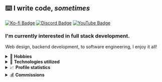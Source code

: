 ## ⌨️ I write code, *sometimes*
[![Ko-fi Badge]][Ko-fi] [![Discord Badge]][Support] [![YouTube Badge]][YouTube]

### I'm currently interested in full stack development.
Web design, backend development, to software engineering, I enjoy it all!

<!-- START Links -->
[NBS]: https://opennbs.org/

[Metrics]: https://metrics.lecoq.io/about/Encode42
[Metrics Badge]: https://gist.githubusercontent.com/Encode42/6cab963ce204e91a371b9254f013cb5a/raw/standard-metrics.svg
[Hits]: https://hit.yhype.me/github/profile?user_id=34699884

[Ko-fi]: https://ko-fi.com/encode42 "Donate via Ko-fi"
[Ko-fi Badge]: https://img.shields.io/static/v1?label=​&message=Donate&logo=ko-fi&logoColor=white&labelColor=ff5e5b&color=ff5e5b&style=flat-square "Ko-fi Badge"
[Support]: https://encode42.dev/support
[YouTube]: https://encode42.dev/youtube
[Discord Badge]: https://img.shields.io/discord/646517284453613578?color=7289da&labelColor=7289da&label=​&logo=discord&logoColor=white&style=flat-square "Discord Badge"
[YouTube Badge]: https://img.shields.io/badge/-YouTube-ff0000?logo=youtube&style=flat-square "YouTube Badge"

[PHP]: php.svg "PHP"
[PHP Link]: https://www.php.net/
[HTML5]: html5.svg "HTML 5"
[CSS3]: css3.svg "CSS 3"
[W3 Link]: https://www.w3.org/
[Typescript]: typescript.svg "Typescript"
[Typescript Link]: https://www.typescriptlang.org/
[Java]: java.svg "Java"
[Java Link]: https://www.java.com/
[C#]: csharp.svg "C#"
[C#Link]: https://dotnet.microsoft.com/
[Deno]: deno.svg "Deno"
[Deno Link]: https://deno.land/
[nginx]: nginx.svg "nginx"
[nginx Link]: https://nginx.org/
[Gradle]: gradle.svg "Gradle"
[Gradle Link]: https://gradle.org/
[MariaDB]: mariadb.svg "MariaDB"
[MariaDB Link]: https://mariadb.org/
[Docker]: docker.svg "Docker"
[Docker Link]: https://www.docker.com/
[Git]: git.svg "Git"
[Git Link]: https://git-scm.com/
[IntelliJ]: intellij.svg "IntelliJ"
[IntelliJ Link]: https://www.jetbrains.com/idea/
[WebStorm]: webstorm.svg "WebStorm"
[WebStorm Link]: https://www.jetbrains.com/webstorm/
[Debian]: debian.svg "Debian"
[Debian Link]: https://www.debian.org/
[Cloudflare]: cloudflare.svg "Cloudflare"
[Cloudflare Link]: https://www.cloudflare.com/
[Jellyfin]: jellyfin.svg "Jellyfin"
[Jellyfin Link]: https://jellyfin.org/
[Discord]: discord.svg "Discord"
[Discord Link]: https://discord.com/
[Firefox]: firefox.svg "Firefox"
[Firefox Link]: https://www.mozilla.org/firefox/
[DuckDuckGo]: duckduckgo.svg "DuckDuckGo"
[DuckDuckGo Link]: https://duckduckgo.com
<!-- END Links -->

<details>
<summary>👤 <b>Hobbies</b></summary>

- 🔊 Audiophile
    - Music collection
        - 400GB+ of FLACs
    - Music production
        - Original compositions
        - [NBS] remixes
- 🖌️ Graphik Desing
- 🔒 Archival
</details>

<details>
<summary>🔌 <b>Technologies utilized</b></summary>

<!-- Badges -->
[![PHP]][PHP Link] [![HTML5]][W3 Link] [![CSS3]][W3 Link] [![Typescript]][Typescript Link]  
[![Java]][Java Link] [![C#]][C#Link] [![nginx]][nginx Link] [![Deno]][Deno Link]  
[![Gradle]][Gradle Link] [![MariaDB]][MariaDB Link] [![Docker]][Docker Link] [![Git]][Git Link]  
[![IntelliJ]][IntelliJ Link] [![WebStorm]][WebStorm Link] [![Debian]][Debian Link] [![Cloudflare]][Cloudflare Link]  
[![Jellyfin]][Jellyfin Link] [![Discord]][Discord Link] [![Firefox]][Firefox Link] [![DuckDuckGo]][DuckDuckGo Link]
</details>

<details>
<summary>📈 <b>Profile statistics</b></summary>

[![Metrics Badge]][Metrics]
![Hits]
</details>

<details>
<summary>💰 <b>Commissions</b></summary>

My commissions are currently **open**.

I am skilled mainly in web design and development, Minecraft modding and plugin development, and minimalistic graphic design.

Contact me through my [support server][Support] and we can take things from there!
</details>